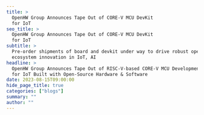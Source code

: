 ```yaml
---
title: >
  OpenHW Group Announces Tape Out of CORE-V MCU DevKit
  for IoT
seo_title: >
  OpenHW Group Announces Tape Out of CORE-V MCU DevKit
  for IoT
subtitle: >
  Pre-order shipments of board and devkit under way to drive robust open-source
  ecosystem innovation in IoT, AI
headline: >
  OpenHW Group Announces Tape Out of RISC-V-based CORE-V MCU Development Kit
  for IoT Built with Open-Source Hardware & Software
date: 2023-08-15T09:00:00
hide_page_title: true
categories: ["blogs"]
summary: "" 
author: ""
---
```


